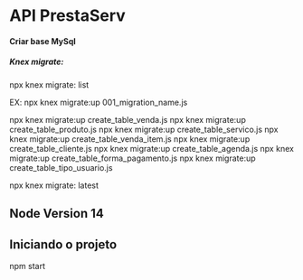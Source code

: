 # API PrestaServ

<h4>Criar base MySql</h4>

<h5> Knex migrate:</h5>
<p>npx knex migrate: list</p>
<p>EX: npx knex migrate:up 001_migration_name.js</p>

<p> npx knex migrate:up create_table_venda.js
npx knex migrate:up create_table_produto.js
npx knex migrate:up create_table_servico.js
npx knex migrate:up create_table_venda_item.js  
npx knex migrate:up create_table_cliente.js  
npx knex migrate:up create_table_agenda.js  
npx knex migrate:up create_table_forma_pagamento.js 
npx knex migrate:up create_table_tipo_usuario.js </p>

<p>npx knex migrate: latest </p>

## Node Version 14

## Iniciando o projeto
<p>npm start</p>

